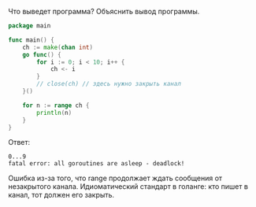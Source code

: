 Что выведет программа? Объяснить вывод программы.

```go
package main

func main() {
	ch := make(chan int)
	go func() {
		for i := 0; i < 10; i++ {
			ch <- i
		}
		// close(ch) // здесь нужно закрыть канал 
	}()

	for n := range ch {
		println(n)
	}
}
```

Ответ:
```
0...9
fatal error: all goroutines are asleep - deadlock!
```
Ошибка из-за того, что range продолжает ждать сообщения от незакрытого канала. Идиоматический стандарт в голанге: кто пишет в канал, тот должен его закрыть.
